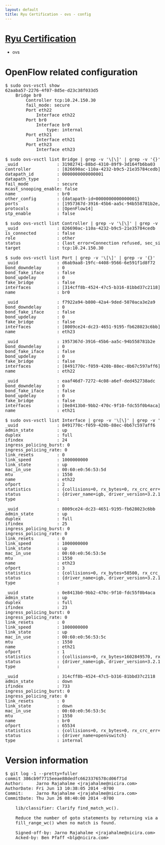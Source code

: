 ```yaml
---
layout: default
title: Ryu Certification - ovs - config
---
```

# [Ryu Certification](http://osrg.github.io/ryu/certification.html)
* ovs 

# OpenFlow related configuration
<pre>
$ sudo ovs-vsctl show
62aaba57-2276-4f07-8d5e-d23c38f033d5
    Bridge br0
        Controller tcp:10.24.150.30
        fail_mode: secure
        Port eth22
            Interface eth22
        Port br0
            Interface br0
                type: internal
        Port eth21
            Interface eth21
        Port eth23
            Interface eth23

$ sudo ovs-vsctl list Bridge | grep -v '\[\]' | grep -v '{}'
_uuid               : 31982741-88bd-4310-89f9-3d164fb6ba03
controller          : [826690ac-110a-4232-b9c5-21e35784cedb]
datapath_id         : 0000000000000001
datapath_type       : 
fail_mode           : secure
mcast_snooping_enable: false
name                : br0
other_config        : {datapath-id=0000000000000001}
ports               : [1957367d-3916-45b6-aa5c-94b558781b2e, d6ab9aa8-19fc-4408-9566-6e591f1d8f72, eaaf46d7-7272-4c08-a6ef-ded452738adc, f7922a94-b800-42a4-9ded-5070aca3e2a9]
protocols           : [OpenFlow14]
stp_enable          : false

$ sudo ovs-vsctl list Controller | grep -v '\[\]' | grep -v '{}'
_uuid               : 826690ac-110a-4232-b9c5-21e35784cedb
is_connected        : false
role                : other
status              : {last_error=Connection refused, sec_since_connect=652, sec_since_disconnect=2, state=BACKOFF}
target              : tcp:10.24.150.30

$ sudo ovs-vsctl list Port | grep -v '\[\]' | grep -v '{}'
_uuid               : d6ab9aa8-19fc-4408-9566-6e591f1d8f72
bond_downdelay      : 0
bond_fake_iface     : false
bond_updelay        : 0
fake_bridge         : false
interfaces          : [314cff8b-4524-47c5-b316-81bbd37c2118]
name                : br0

_uuid               : f7922a94-b800-42a4-9ded-5070aca3e2a9
bond_downdelay      : 0
bond_fake_iface     : false
bond_updelay        : 0
fake_bridge         : false
interfaces          : [8009ce24-dc23-4651-9195-fb628023c6bb]
name                : eth23

_uuid               : 1957367d-3916-45b6-aa5c-94b558781b2e
bond_downdelay      : 0
bond_fake_iface     : false
bond_updelay        : 0
fake_bridge         : false
interfaces          : [8491770c-f059-420b-88ec-0b67c597aff6]
name                : eth22

_uuid               : eaaf46d7-7272-4c08-a6ef-ded452738adc
bond_downdelay      : 0
bond_fake_iface     : false
bond_updelay        : 0
fake_bridge         : false
interfaces          : [0e8413b0-9bb2-470c-9f10-fdc55f0b4aca]
name                : eth21

$ sudo ovs-vsctl list Interface | grep -v '\[\]' | grep -v '{}'
_uuid               : 8491770c-f059-420b-88ec-0b67c597aff6
admin_state         : up
duplex              : full
ifindex             : 24
ingress_policing_burst: 0
ingress_policing_rate: 0
link_resets         : 0
link_speed          : 1000000000
link_state          : up
mac_in_use          : 00:60:e0:56:53:5d
mtu                 : 1550
name                : eth22
ofport              : 2
statistics          : {collisions=0, rx_bytes=0, rx_crc_err=0, rx_dropped=0, rx_errors=0, rx_frame_err=0, rx_over_err=0, rx_packets=0, tx_bytes=3094666752, tx_dropped=0, tx_errors=0, tx_packets=36479540}
status              : {driver_name=igb, driver_version=3.2.10-k, firmware_version=2.10-9}
type                : 

_uuid               : 8009ce24-dc23-4651-9195-fb628023c6bb
admin_state         : up
duplex              : full
ifindex             : 25
ingress_policing_burst: 0
ingress_policing_rate: 0
link_resets         : 0
link_speed          : 1000000000
link_state          : up
mac_in_use          : 00:60:e0:56:53:5e
mtu                 : 1550
name                : eth23
ofport              : 3
statistics          : {collisions=0, rx_bytes=58500, rx_crc_err=0, rx_dropped=0, rx_errors=0, rx_frame_err=0, rx_over_err=0, rx_packets=39, tx_bytes=3553435284, tx_dropped=0, tx_errors=0, tx_packets=13822887}
status              : {driver_name=igb, driver_version=3.2.10-k, firmware_version=2.10-9}
type                : 

_uuid               : 0e8413b0-9bb2-470c-9f10-fdc55f0b4aca
admin_state         : up
duplex              : full
ifindex             : 23
ingress_policing_burst: 0
ingress_policing_rate: 0
link_resets         : 0
link_speed          : 1000000000
link_state          : up
mac_in_use          : 00:60:e0:56:53:5c
mtu                 : 1550
name                : eth21
ofport              : 1
statistics          : {collisions=0, rx_bytes=1602849570, rx_crc_err=0, rx_dropped=0, rx_errors=0, rx_frame_err=0, rx_over_err=0, rx_packets=92841050, tx_bytes=0, tx_dropped=0, tx_errors=0, tx_packets=0}
status              : {driver_name=igb, driver_version=3.2.10-k, firmware_version=2.10-9}
type                : 

_uuid               : 314cff8b-4524-47c5-b316-81bbd37c2118
admin_state         : down
ifindex             : 733
ingress_policing_burst: 0
ingress_policing_rate: 0
link_resets         : 0
link_state          : down
mac_in_use          : 00:60:e0:56:53:5c
mtu                 : 1550
name                : br0
ofport              : 65534
statistics          : {collisions=0, rx_bytes=0, rx_crc_err=0, rx_dropped=0, rx_errors=0, rx_frame_err=0, rx_over_err=0, rx_packets=0, tx_bytes=0, tx_dropped=0, tx_errors=0, tx_packets=0}
status              : {driver_name=openvswitch}
type                : internal
</pre>

# Version information
<pre>
$ git log -1 --pretty=fuller
commit 386cb9f7715eeae88dedfc6623376578cd06f71d
Author:     Jarno Rajahalme &lt;jrajahalme@nicira.com&gt;
AuthorDate: Fri Jun 13 10:38:05 2014 -0700
Commit:     Jarno Rajahalme &lt;jrajahalme@nicira.com&gt;
CommitDate: Thu Jun 26 08:40:00 2014 -0700

    lib/classifier: Clarify find_match_wc&#40;&#41;.
    
    Reduce the number of goto statements by returning via a new helper
    fill_range_wc&#40;&#41; when no match is found.
    
    Signed-off-by: Jarno Rajahalme &lt;jrajahalme@nicira.com&gt;
    Acked-by: Ben Pfaff &lt;blp@nicira.com&gt;
</pre>
